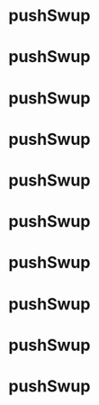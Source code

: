 # pushSwup
# pushSwup
# pushSwup
# pushSwup
# pushSwup
# pushSwup
# pushSwup
# pushSwup
# pushSwup
# pushSwup
